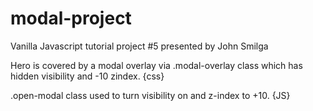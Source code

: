 # modal-project
Vanilla Javascript tutorial project #5 presented by John Smilga


Hero is covered by a modal overlay via .modal-overlay class which has hidden visibility and -10 zindex. {css}

.open-modal class used to turn visibility on and z-index to +10. {JS}